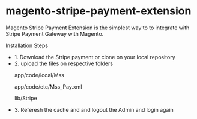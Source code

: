 magento-stripe-payment-extension
================================

Magento Stripe Payment Extension is the simplest way to to integrate with Stripe Payment Gateway with Magento. 
<p>Installation Steps</p>
<ul>
<li>
1. Download the Stripe payment or clone on your local repository</li>
<li>2. upload the files on respective folders</li>
   <p> app/code/local/Mss</p>
	<p>app/code/etc/Mss_Pay.xml</p>
		<p>lib/Stripe</p>
<li>3. Referesh the cache and and logout the Admin and login again</li>
</ul>
</div>
